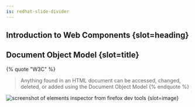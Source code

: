 ```yaml
---
is: redhat-slide-divider
---
```

## Introduction to Web Components {slot=heading}

## Document Object Model {slot=title}

{% quote "W3C" %}
> Anything found in an HTML document can be accessed, changed, deleted, or added 
> using the Document Object Model
{% endquote %}

![screenshot of elements inspector from firefox dev tools](dom.png) {slot=image}

